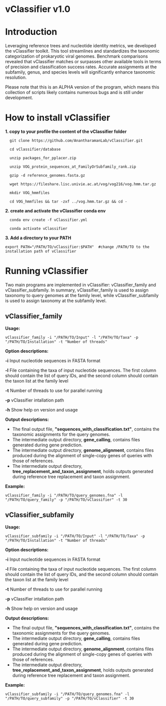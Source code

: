 # vClassifier v1.0

# Introduction
Leveraging reference trees and nucleotide identity metrics, we developed the vClassifier toolkit. This tool streamlines and standardizes the taxonomic categorization of prokaryotic viral genomes. Benchmark comparisons revealed that vClassifier matches or surpasses other available tools in terms of precision and classification success rates. Accurate assignments at the subfamily, genus, and species levels will significantly enhance taxonomic resolution.

Please note that this is an ALPHA version of the program, which means this collection of scripts likely contains numerous bugs and is still under development.


# How to install vClassifier

**1. copy to your profile the content of the vClassifier folder**
```
  git clone https://github.com/AnantharamanLab/vClassifier.git
  
  cd vClassifier/database
  
  unzip packages_for_pplacer.zip
  
  unzip VOG_protein_sequences_at_FamilyOrSubfamily_rank.zip
  
  gzip -d reference_genomes.fasta.gz
  
  wget https://fileshare.lisc.univie.ac.at/vog/vog216/vog.hmm.tar.gz
  
  mkdir VOG_hmmfiles
  
  cd VOG_hmmfiles && tar -zxf ../vog.hmm.tar.gz && cd -
```  

**2. create and activate the vClassifier conda env**
```
  conda env create -f vClassifier.yml
  
  conda activate vClassifier
```  

**3. Add a directory to your PATH**    
```
export PATH="/PATH/TO/vClassifier:$PATH"  #change /PATH/TO to the installation path of vClassifier 
```
# Running vClassifier

Two main programs are implemented in vClassifier: vClassifier_family and vClassifier_subfamily. In summary, vClassifier_family is used to assign taxonomy to query genomes at the family level, while vClassifier_subfamily is used to assign taxonomy at the subfamily level.

## **vClassifier_family**

**Usage:**
```
vClassifier_family -i "/PATH/TO/Input" -l "/PATH/TO/Taxa" -p "/PATH/TO/Installation" -t "Number of threads"
```
**Option descriptions:**

**-i**       Input nucleotide sequences in FASTA format

**-l**     File containing the taxa of input nucleotide sequences. The first column should contain the list of query IDs, and the second column should contain the taxon list at the family level

**-t**     Number of threads to use for parallel running

**-p**     vClassifier intallation path 

**-h**     Show help on version and usage


**Output descriptions:**

- The final output file, **"sequences_with_classification.txt"**, contains the taxonomic assignments for the query genomes. 
- The intermediate output directory, **gene_calling**,  contains files generated during gene prediction.
- The intermediate output directory, **genome_alignment**, contains files produced during the alignment of single-copy genes of queries with those of references.
- The intermediate output directory, **tree_replacement_and_taxon_assignment**, holds outputs generated during reference tree replacement and taxon assignment.


**Example:**
```
vClassifier_family -i "/PATH/TO/query_genomes.fna" -l "/PATH/TO/query_family" -p "/PATH/TO/vClassifier" -t 30
```

## **vClassifier_subfamily**

**Usage:**
```
vClassifier_subfamily -i "/PATH/TO/Input" -l "/PATH/TO/Taxa" -p "/PATH/TO/Installation" -t "Number of threads"
```
**Option descriptions:**

**-i**     Input nucleotide sequences in FASTA format

**-l**     File containing the taxa of input nucleotide sequences. The first column should contain the list of query IDs, and the second column should contain the taxon list at the family level

**-t**     Number of threads to use for parallel running

**-p**     vClassifier intallation path 

**-h**     Show help on version and usage


**Output descriptions:**

- The final output file, **"sequences_with_classification.txt"**, contains the taxonomic assignments for the query genomes. 
- The intermediate output directory, **gene_calling**,  contains files generated during gene prediction.
- The intermediate output directory, **genome_alignment**, contains files produced during the alignment of single-copy genes of queries with those of references.
- The intermediate output directory, **tree_replacement_and_taxon_assignment**, holds outputs generated during reference tree replacement and taxon assignment.


**Example:**
```
vClassifier_subfamily -i "/PATH/TO/query_genomes.fna" -l "/PATH/TO/query_subfamily" -p "/PATH/TO/vClassifier" -t 30
```
